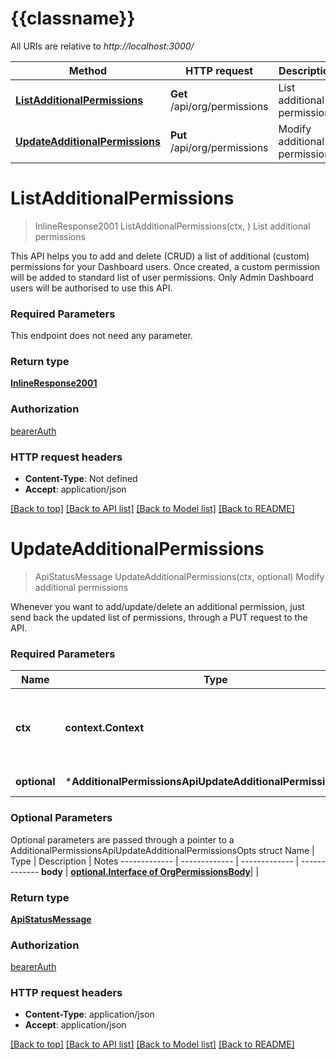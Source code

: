 # {{classname}}

All URIs are relative to *http://localhost:3000/*

Method | HTTP request | Description
------------- | ------------- | -------------
[**ListAdditionalPermissions**](AdditionalPermissionsApi.md#ListAdditionalPermissions) | **Get** /api/org/permissions | List additional permissions
[**UpdateAdditionalPermissions**](AdditionalPermissionsApi.md#UpdateAdditionalPermissions) | **Put** /api/org/permissions | Modify additional permissions

# **ListAdditionalPermissions**
> InlineResponse2001 ListAdditionalPermissions(ctx, )
List additional permissions

This API helps you to add and delete (CRUD) a list of additional (custom) permissions for your Dashboard users. Once created, a custom permission will be added to standard list of user permissions. Only Admin Dashboard users will be authorised to use this API.

### Required Parameters
This endpoint does not need any parameter.

### Return type

[**InlineResponse2001**](inline_response_200_1.md)

### Authorization

[bearerAuth](../README.md#bearerAuth)

### HTTP request headers

 - **Content-Type**: Not defined
 - **Accept**: application/json

[[Back to top]](#) [[Back to API list]](../README.md#documentation-for-api-endpoints) [[Back to Model list]](../README.md#documentation-for-models) [[Back to README]](../README.md)

# **UpdateAdditionalPermissions**
> ApiStatusMessage UpdateAdditionalPermissions(ctx, optional)
Modify additional permissions

Whenever you want to add/update/delete an additional permission, just send back the updated list of permissions, through a PUT request to the API.

### Required Parameters

Name | Type | Description  | Notes
------------- | ------------- | ------------- | -------------
 **ctx** | **context.Context** | context for authentication, logging, cancellation, deadlines, tracing, etc.
 **optional** | ***AdditionalPermissionsApiUpdateAdditionalPermissionsOpts** | optional parameters | nil if no parameters

### Optional Parameters
Optional parameters are passed through a pointer to a AdditionalPermissionsApiUpdateAdditionalPermissionsOpts struct
Name | Type | Description  | Notes
------------- | ------------- | ------------- | -------------
 **body** | [**optional.Interface of OrgPermissionsBody**](OrgPermissionsBody.md)|  | 

### Return type

[**ApiStatusMessage**](apiStatusMessage.md)

### Authorization

[bearerAuth](../README.md#bearerAuth)

### HTTP request headers

 - **Content-Type**: application/json
 - **Accept**: application/json

[[Back to top]](#) [[Back to API list]](../README.md#documentation-for-api-endpoints) [[Back to Model list]](../README.md#documentation-for-models) [[Back to README]](../README.md)

